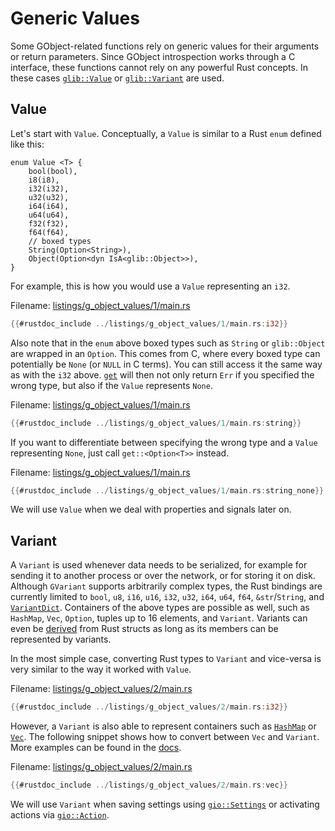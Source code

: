# Generic Values

Some GObject-related functions rely on generic values for their arguments or return parameters.
Since GObject introspection works through a C interface, these functions cannot rely on any powerful Rust concepts.
In these cases [`glib::Value`](https://gtk-rs.org/gtk-rs-core/stable/latest/docs/glib/value/struct.Value.html) or [`glib::Variant`](https://gtk-rs.org/gtk-rs-core/stable/latest/docs/glib/variant/struct.Variant.html) are used.

## Value

Let's start with `Value`.
Conceptually, a `Value` is similar to a Rust `enum` defined like this:

```rust, no_run,noplayground
enum Value <T> {
    bool(bool),
    i8(i8),
    i32(i32),
    u32(u32),
    i64(i64),
    u64(u64),
    f32(f32),
    f64(f64),
    // boxed types
    String(Option<String>),
    Object(Option<dyn IsA<glib::Object>>),
}
```

For example, this is how you would use a `Value` representing an `i32`.

Filename: <a class=file-link href="https://github.com/gtk-rs/gtk4-rs/blob/master/book/listings/g_object_values/1/main.rs">listings/g_object_values/1/main.rs</a>

```rust
{{#rustdoc_include ../listings/g_object_values/1/main.rs:i32}}
```

Also note that in the `enum` above boxed types such as `String` or `glib::Object` are wrapped in an `Option`.
This comes from C, where every boxed type can potentially be `None` (or `NULL` in C terms).
You can still access it the same way as with the `i32` above.
[`get`](https://gtk-rs.org/gtk-rs-core/stable/latest/docs/glib/value/struct.Value.html#method.get) will then not only return `Err` if you specified the wrong type, but also if the `Value` represents `None`.

Filename: <a class=file-link href="https://github.com/gtk-rs/gtk4-rs/blob/master/book/listings/g_object_values/1/main.rs">listings/g_object_values/1/main.rs</a>

```rust
{{#rustdoc_include ../listings/g_object_values/1/main.rs:string}}
```

If you want to differentiate between specifying the wrong type and a `Value` representing `None`, just call `get::<Option<T>>` instead.

Filename: <a class=file-link href="https://github.com/gtk-rs/gtk4-rs/blob/master/book/listings/g_object_values/1/main.rs">listings/g_object_values/1/main.rs</a>

```rust
{{#rustdoc_include ../listings/g_object_values/1/main.rs:string_none}}
```

We will use `Value` when we deal with properties and signals later on.

## Variant

A `Variant` is used whenever data needs to be serialized, for example for sending it to another process or over the network, or for storing it on disk.
Although `GVariant` supports arbitrarily complex types, the Rust bindings are currently limited to `bool`, `u8`, `i16`, `u16`, `i32`, `u32`, `i64`, `u64`, `f64`, `&str`/`String`, and [`VariantDict`](https://gtk-rs.org/gtk-rs-core/stable/latest/docs/glib/struct.VariantDict.html).
Containers of the above types are possible as well, such as `HashMap`, `Vec`, `Option`, tuples up to 16 elements, and `Variant`.
Variants can even be [derived](https://gtk-rs.org/gtk-rs-core/stable/latest/docs/glib_macros/derive.Variant.html#) from Rust structs as long as its members can be represented by variants.

In the most simple case, converting Rust types to `Variant` and vice-versa is very similar to the way it worked with `Value`.

Filename: <a class=file-link href="https://github.com/gtk-rs/gtk4-rs/blob/master/book/listings/g_object_values/2/main.rs">listings/g_object_values/2/main.rs</a>

```rust
{{#rustdoc_include ../listings/g_object_values/2/main.rs:i32}}
```

However, a `Variant` is also able to represent containers such as [`HashMap`](https://doc.rust-lang.org/std/collections/struct.HashMap.html) or [`Vec`](https://doc.rust-lang.org/std/vec/struct.Vec.html).
The following snippet shows how to convert between `Vec` and `Variant`.
More examples can be found in the [docs](https://gtk-rs.org/gtk-rs-core/stable/latest/docs/glib/variant/index.html).

Filename: <a class=file-link href="https://github.com/gtk-rs/gtk4-rs/blob/master/book/listings/g_object_values/2/main.rs">listings/g_object_values/2/main.rs</a>

```rust
{{#rustdoc_include ../listings/g_object_values/2/main.rs:vec}}
```

We will use `Variant` when saving settings using [`gio::Settings`](https://gtk-rs.org/gtk-rs-core/stable/latest/docs/gio/struct.Settings.html) or activating actions via [`gio::Action`](https://gtk-rs.org/gtk-rs-core/stable/latest/docs/gio/struct.Action.html).
